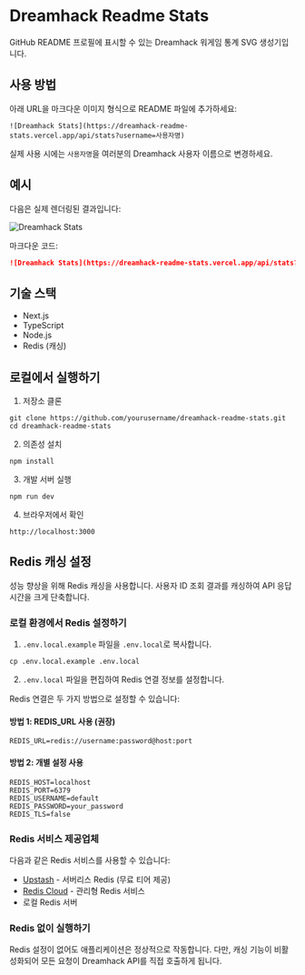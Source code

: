 # Dreamhack Readme Stats

GitHub README 프로필에 표시할 수 있는 Dreamhack 워게임 통계 SVG 생성기입니다.

## 사용 방법

아래 URL을 마크다운 이미지 형식으로 README 파일에 추가하세요:

```
![Dreamhack Stats](https://dreamhack-readme-stats.vercel.app/api/stats?username=사용자명)
```

실제 사용 시에는 `사용자명`을 여러분의 Dreamhack 사용자 이름으로 변경하세요.

## 예시

다음은 실제 렌더링된 결과입니다:

![Dreamhack Stats](https://dreamhack-readme-stats.vercel.app/api/stats?username=weakness)

마크다운 코드:
```markdown
![Dreamhack Stats](https://dreamhack-readme-stats.vercel.app/api/stats?username=weakness)
```

## 기술 스택

- Next.js
- TypeScript
- Node.js
- Redis (캐싱)

## 로컬에서 실행하기

1. 저장소 클론
```
git clone https://github.com/yourusername/dreamhack-readme-stats.git
cd dreamhack-readme-stats
```

2. 의존성 설치
```
npm install
```

3. 개발 서버 실행
```
npm run dev
```

4. 브라우저에서 확인
```
http://localhost:3000
```

## Redis 캐싱 설정

성능 향상을 위해 Redis 캐싱을 사용합니다. 사용자 ID 조회 결과를 캐싱하여 API 응답 시간을 크게 단축합니다.

### 로컬 환경에서 Redis 설정하기

1. `.env.local.example` 파일을 `.env.local`로 복사합니다.
```
cp .env.local.example .env.local
```

2. `.env.local` 파일을 편집하여 Redis 연결 정보를 설정합니다.

Redis 연결은 두 가지 방법으로 설정할 수 있습니다:

#### 방법 1: REDIS_URL 사용 (권장)
```
REDIS_URL=redis://username:password@host:port
```

#### 방법 2: 개별 설정 사용
```
REDIS_HOST=localhost
REDIS_PORT=6379
REDIS_USERNAME=default
REDIS_PASSWORD=your_password
REDIS_TLS=false
```

### Redis 서비스 제공업체

다음과 같은 Redis 서비스를 사용할 수 있습니다:

- [Upstash](https://upstash.com/) - 서버리스 Redis (무료 티어 제공)
- [Redis Cloud](https://redis.com/redis-enterprise-cloud/overview/) - 관리형 Redis 서비스
- 로컬 Redis 서버

### Redis 없이 실행하기

Redis 설정이 없어도 애플리케이션은 정상적으로 작동합니다. 다만, 캐싱 기능이 비활성화되어 모든 요청이 Dreamhack API를 직접 호출하게 됩니다.